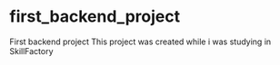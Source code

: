 # first_backend_project
First backend project
This project was created while i was studying in SkillFactory

